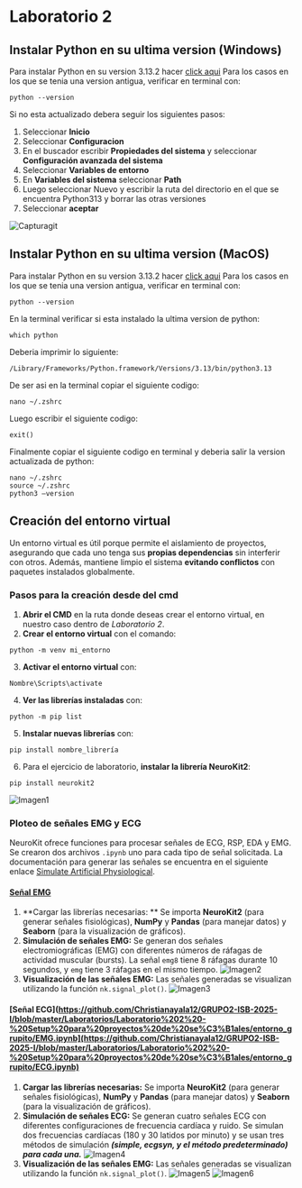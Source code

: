 # Laboratorio 2
## Instalar Python en su ultima version (Windows)
Para instalar Python en su version 3.13.2 hacer [click aqui](https://www.python.org/ftp/python/3.13.2/python-3.13.2-amd64.exe)
Para los casos en los que se tenia una version antigua, verificar en terminal con:
```
python --version
```
Si no esta actualizado debera seguir los siguientes pasos:
1. Seleccionar  **Inicio**
2. Seleccionar  **Configuracion**
3. En el buscador escribir  **Propiedades del sistema** y seleccionar  **Configuración avanzada del sistema**
4. Seleccionar  **Variables de entorno**
5. En  **Variables del sistema** seleccionar **Path**
6. Luego seleccionar Nuevo y escribir la ruta del directorio en el que se encuentra Python313 y borrar las otras versiones
7. Seleccionar **aceptar**


![Capturagit](https://github.com/user-attachments/assets/c2ee7f3d-b685-4d39-ba82-0aba2dfba525)
## Instalar Python en su ultima version (MacOS)
Para instalar Python en su version 3.13.2 hacer [click aqui](https://www.python.org/ftp/python/3.13.2/python-3.13.2-amd64.exe)
Para los casos en los que se tenia una version antigua, verificar en terminal con:
```
python --version
```
En la terminal verificar si esta instalado la ultima version de python:
```
which python
```
Deberia imprimir lo siguiente:
```
/Library/Frameworks/Python.framework/Versions/3.13/bin/python3.13
```
De ser asi en la terminal copiar el siguiente codigo:
```
nano ~/.zshrc
```
Luego escribir el siguiente codigo:
```
exit()
```
Finalmente copiar el siguiente codigo en terminal y deberia salir la version actualizada de python:
```
nano ~/.zshrc
source ~/.zshrc
python3 —version
```

## Creación del entorno virtual
Un entorno virtual es útil porque permite el aislamiento de proyectos, asegurando que cada uno tenga sus **propias dependencias** sin interferir con otros. Además, mantiene limpio el sistema **evitando conflictos** con paquetes instalados globalmente.

### Pasos para la creación desde del cmd
1. **Abrir el CMD** en la ruta donde deseas crear el entorno virtual, en nuestro caso dentro de *Laboratorio 2*.  
2. **Crear el entorno virtual** con el comando:
```
python -m venv mi_entorno
```
3. **Activar el entorno virtual** con:
```
Nombre\Scripts\activate
```
4. **Ver las librerías instaladas** con:
```
python -m pip list
```
5. **Instalar nuevas librerías** con:
```
pip install nombre_librería
```
6.  Para el ejercicio de laboratorio, **instalar la librería NeuroKit2**:
```
pip install neurokit2
```
![Imagen1](IMG/IMG1.jpeg)

### Ploteo de señales EMG y ECG
NeuroKit ofrece funciones para procesar señales de ECG, RSP, EDA y EMG. Se crearon dos archivos `.ipynb` uno para cada tipo de señal solicitada. La documentación para generar las señales se encuentra en el siguiente enlace [Simulate Artificial Physiological](https://neuropsychology.github.io/NeuroKit/examples/signal_simulation/signal_simulation.html).

#### [Señal EMG](https://github.com/Christianayala12/GRUPO2-ISB-2025-I/blob/master/Laboratorios/Laboratorio%202%20-%20Setup%20para%20proyectos%20de%20se%C3%B1ales/entorno_grupito/EMG.ipynb)
1. **Cargar las librerías necesarias: ** Se importa **NeuroKit2** (para generar señales fisiológicas), **NumPy** y **Pandas** (para manejar datos) y **Seaborn** (para la visualización de gráficos).
2. **Simulación de señales EMG:** Se generan dos señales electromiográficas (EMG) con diferentes números de ráfagas de actividad muscular (bursts). La señal `emg8` tiene 8 ráfagas durante 10 segundos, y `emg` tiene 3 ráfagas en el mismo tiempo.
![Imagen2](IMG/IMG2.jpeg)
4. **Visualización de las señales EMG:** Las señales generadas se visualizan utilizando la función `nk.signal_plot()`.
![Imagen3](IMG/IMG3.jpeg)

#### [Señal ECG](https://github.com/Christianayala12/GRUPO2-ISB-2025-I/blob/master/Laboratorios/Laboratorio%202%20-%20Setup%20para%20proyectos%20de%20se%C3%B1ales/entorno_grupito/EMG.ipynb](https://github.com/Christianayala12/GRUPO2-ISB-2025-I/blob/master/Laboratorios/Laboratorio%202%20-%20Setup%20para%20proyectos%20de%20se%C3%B1ales/entorno_grupito/ECG.ipynb)
1. **Cargar las librerías necesarias:** Se importa **NeuroKit2** (para generar señales fisiológicas), **NumPy** y **Pandas** (para manejar datos) y **Seaborn** (para la visualización de gráficos).
2. **Simulación de señales ECG:** Se generan cuatro señales ECG con diferentes configuraciones de frecuencia cardíaca y ruido. Se simulan dos frecuencias cardíacas (180 y 30 latidos por minuto) y se usan tres métodos de simulación ***(simple, ecgsyn, y el método predeterminado) para cada una.***
![Imagen4](IMG/IMG4.jpeg)
4. **Visualización de las señales EMG:** Las señales generadas se visualizan utilizando la función `nk.signal_plot()`.
![Imagen5](IMG/IMG5.jpeg)
![Imagen6](IMG/IMG6.jpeg)

